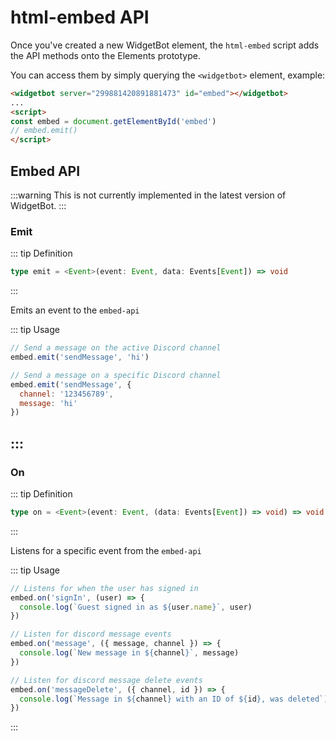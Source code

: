 # html-embed API

Once you've created a new WidgetBot element, the `html-embed` script adds the API methods onto the Elements prototype.

You can access them by simply querying the `<widgetbot>` element, example:

```html
<widgetbot server="299881420891881473" id="embed"></widgetbot>
...
<script>
const embed = document.getElementById('embed')
// embed.emit()
</script>
```

## Embed API

:::warning
This is not currently implemented in the latest version of WidgetBot.
:::

### Emit

::: tip Definition

```ts
type emit = <Event>(event: Event, data: Events[Event]) => void
```
:::

Emits an event to the `embed-api`

::: tip Usage

```js
// Send a message on the active Discord channel
embed.emit('sendMessage', 'hi')

// Send a message on a specific Discord channel
embed.emit('sendMessage', {
  channel: '123456789',
  message: 'hi'
})
```
:::
---

### On

::: tip Definition

```ts
type on = <Event>(event: Event, (data: Events[Event]) => void) => void
```
:::

Listens for a specific event from the `embed-api`

::: tip Usage

```js
// Listens for when the user has signed in
embed.on('signIn', (user) => {
  console.log(`Guest signed in as ${user.name}`, user)
})

// Listen for discord message events
embed.on('message', ({ message, channel }) => {
  console.log(`New message in ${channel}`, message)
})

// Listen for discord message delete events
embed.on('messageDelete', ({ channel, id }) => {
  console.log(`Message in ${channel} with an ID of ${id}, was deleted`)
})
```
:::
